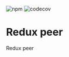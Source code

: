 ![npm](https://img.shields.io/npm/v/@txo-peer-dep/redux)
![codecov](https://img.shields.io/codecov/c/github/technology-studio/redux-peer)
# Redux peer #

Redux peer
